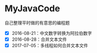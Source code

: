 # MyJavaCode
自己整理平时做的有意思的编程题

- [x] 2016-08-21：中文数字转换为阿拉伯数字
- [x] 2016-08-28：合并文本文件
- [x] 2017-07-05：多线程如何合并文本文件
